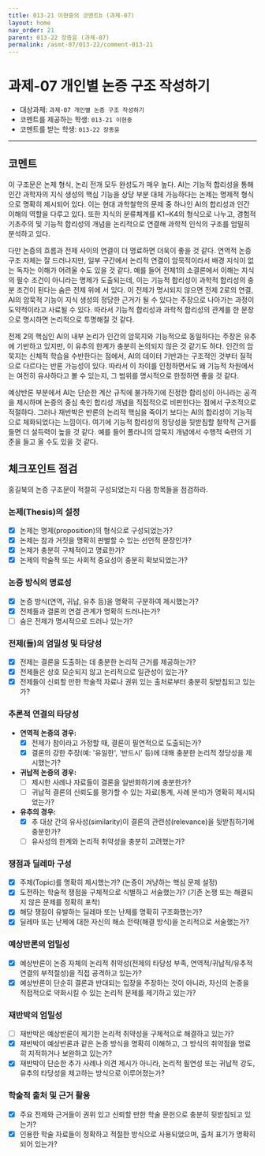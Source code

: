 ```yaml
---
title: 013-21 이현중의 코멘트b (과제-07) 
layout: home
nav_order: 21
parent: 013-22 장종윤 (과제-07)
permalink: /asmt-07/013-22/comment-013-21
---
```


# 과제-07 개인별 논증 구조 작성하기

- 대상과제: `과제-07 개인별 논증 구조 작성하기`
- 코멘트를 제공하는 학생: `013-21 이현중` 
- 코멘트를 받는 학생: `013-22 장종윤` 

---

## 코멘트

이 구조문은 논제 형식, 논리 전개 모두 완성도가 매우 높다. AI는 기능적 합리성을 통해 인간 과학자의 지식 생성의 핵심 기능을 상당 부분 대체 가능하다는 논제는 명제적 형식으로 명확히 제시되어 있다. 이는 현대 과학철학의 문제 중 하나인 AI의 합리성과 인간 이해의 역할을 다루고 있다. 또한 지식의 분류체계를 K1~K4의 형식으로 나누고, 경험적 기초주의 및 기능적 합리성의 개념을 논리적으로 연결해 과학적 인식의 구조를 엄밀히 분석하고 있다.

다만 논증의 흐름과 전제 사이의 연결이 더 명료하면 더욱이 좋을 것 같다. 연역적 논증 구조 자체는 잘 드러나지만, 일부 구간에서 논리적 연결이 암묵적이라서 배경 지식이 없는 독자는 이해가 어려울 수도 있을 것 같다. 예를 들어 전제1의 소결론에서 이해는 지식의 필수 조건이 아니라는 명제가 도출되는데, 이는 기능적 합리성이 과학적 합리성의 충분 조건이 된다는 숨은 전제 위에 서 있다. 이 전제가 명시되지 않으면 전제 2로의 연결, AI의 암묵적 기능이 지식 생성의 정당한 근거가 될 수 있다는 주장으로 나아가는 과정이 도약적이라고 사료될 수 있다. 따라서 기능적 합리성과 과학적 합리성의 관계를 한 문장으로 명시하면 논리적으로 투명해질 것 같다.

전제 2의 핵심인 AI의 내부 논리가 인간의 암묵지와 기능적으로 동일하다는 주장은 유추에 기반하고 있지만, 이 유추의 한계가 충분히 논의되지 않은 것 같기도 하다. 인간의 암묵지는 신체적 학습을 수반한다는 점에서, AI의 데이터 기반과는 구조적인 것부터 질적으로 다르다는 반론 가능성이 있다. 따라서 이 차이를 인정하면서도 왜 기능적 차원에서는 여전히 유사하다고 볼 수 있는지, 그 범위를 명시적으로 한정하면 좋을 것 같다.

예상반론 부분에서 AI는 단순한 계산 규칙에 불가하기에 진정한 합리성이 아니라는 공격을 제시하며 논증의 중심 축인 합리성 개념을 직접적으로 비판한다는 점에서 구조적으로 적절하다. 그러나 재반박은 반론의 논리적 핵심을 죽이기 보다는 AI의 합리성이 기능적으로 체화되었다는 느낌이다. 여기에 기능적 합리성의 정당성을 뒷받침할 철학적 근거를 들면 더 설득력이 높을 것 같다. 예를 들어 폴라니의 암묵지 개념에서 수행적 숙련의 기준을 들고 올 수도 있을 것 같다.

## 체크포인트 점검

홍길북의 논증 구조문이 적절히 구성되었는지 다음 항목들을 점검하라.

### **논제(Thesis)의 설정**
- [x] 논제는 명제(proposition)의 형식으로 구성되었는가?
- [x] 논제는 참과 거짓을 명확히 판별할 수 있는 선언적 문장인가?
- [x] 논제가 충분히 구체적이고 명료한가?
- [x] 논제의 학술적 또는 사회적 중요성이 충분히 확보되었는가?

### **논증 방식의 명료성**
- [x] 논증 방식(연역, 귀납, 유추 등)을 명확히 구분하여 제시했는가?
- [x] 전제들과 결론의 연결 관계가 명확히 드러나는가?
- [ ] 숨은 전제가 명시적으로 드러나 있는가?

### **전제(들)의 엄밀성 및 타당성**
- [x] 전제는 결론을 도출하는 데 충분한 논리적 근거를 제공하는가?
- [x] 전제들은 상호 모순되지 않고 논리적으로 일관성이 있는가?
- [x] 전제들이 신뢰할 만한 학술적 자료나 권위 있는 출처로부터 충분히 뒷받침되고 있는가?

### **추론적 연결의 타당성**
- **연역적 논증의 경우:**
  - [x] 전제가 참이라고 가정할 때, 결론이 필연적으로 도출되는가?
  - [x] 결론의 강한 주장(예: '유일한', '반드시' 등)에 대해 충분한 논리적 정당성을 제시했는가?

- **귀납적 논증의 경우:**
  - [ ] 제시한 사례나 자료들이 결론을 일반화하기에 충분한가?
  - [ ] 귀납적 결론의 신뢰도를 평가할 수 있는 자료(통계, 사례 분석)가 명확히 제시되었는가?

- **유추의 경우:**
  - [x] 추 대상 간의 유사성(similarity)이 결론의 관련성(relevance)을 뒷받침하기에 충분한가?
  - [ ] 유사성의 한계와 논리적 취약성을 충분히 고려했는가?

### **쟁점과 딜레마 구성**
- [x] 주제(Topic)를 명확히 제시했는가? (논증이 겨냥하는 핵심 문제 설정)
- [x] 도전하는 학술적 쟁점을 구체적으로 식별하고 서술했는가? (기존 논쟁 또는 해결되지 않은 문제를 정확히 포착)
- [x] 해당 쟁점이 유발하는 딜레마 또는 난제를 명확히 구조화했는가?
- [x] 딜레마 또는 난제에 대한 자신의 해소 전략(해결 방식)을 논리적으로 서술했는가?

### **예상반론의 엄밀성**
- [x] 예상반론이 논증 자체의 논리적 취약성(전제의 타당성 부족, 연역적/귀납적/유추적 연결의 부적절성)을 직접 공격하고 있는가?
- [x] 예상반론이 단순히 결론과 반대되는 입장을 주장하는 것이 아니라, 자신의 논증을 직접적으로 약화시킬 수 있는 논리적 문제를 제기하고 있는가?

### **재반박의 엄밀성**
- [ ] 재반박은 예상반론이 제기한 논리적 취약성을 구체적으로 해결하고 있는가?
- [x] 재반박이 예상반론과 같은 논증 방식을 명확히 이해하고, 그 방식의 취약점을 명료히 지적하거나 보완하고 있는가?
- [x] 재반박이 단순한 추가 사례나 의견 제시가 아니라, 논리적 필연성 또는 귀납적 강도, 유추의 타당성을 제고하는 방식으로 이루어졌는가?

### **학술적 출처 및 근거 활용**
- [x] 주요 전제와 근거들이 권위 있고 신뢰할 만한 학술 문헌으로 충분히 뒷받침되고 있는가?
- [x] 인용한 학술 자료들이 정확하고 적절한 방식으로 사용되었으며, 출처 표기가 명확히 되어 있는가?
